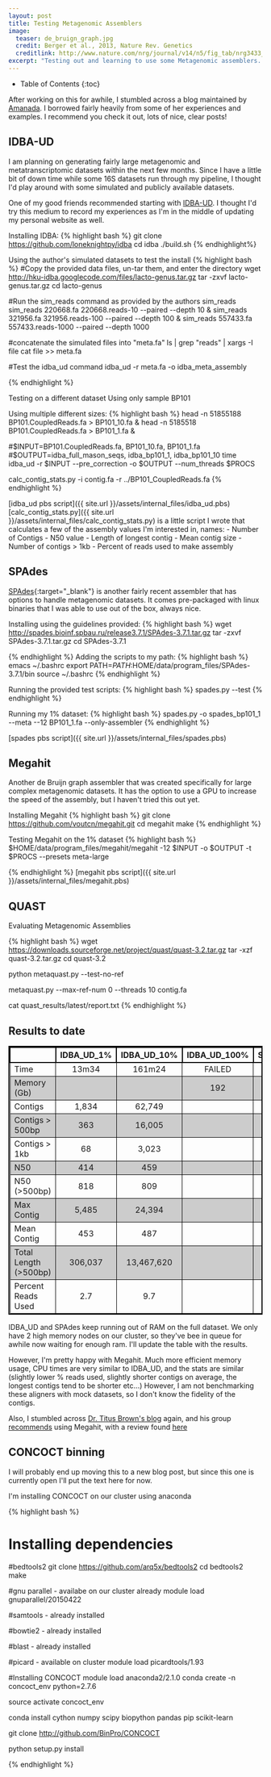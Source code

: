```yaml
---
layout: post
title: Testing Metagenomic Assemblers
image:
  teaser: de_bruign_graph.jpg
  credit: Berger et al., 2013, Nature Rev. Genetics
  creditlink: http://www.nature.com/nrg/journal/v14/n5/fig_tab/nrg3433_F1.html
excerpt: "Testing out and learning to use some Metagenomic assemblers. Starting with IDBA-UD, SPAdes, and Velvet. Will be progressing to binning and de novo genome construction next." 
---
```

* Table of Contents
{:toc}

<style>
table{
    border-collapse: collapse;
    border-spacing: 0;
    border:2px solid #000000;
}

th{
    border:2px solid #000000;
}

td{
    border:1px solid #000000;
}
tr:nth-child(even) {
    background-color: #ccc;
}
</style>

After working on this for awhile, I stumbled across a blog maintained by [Amanada](http://agelmore.github.io/). I borrowed fairly heavily from some of her experiences and examples. I recommend you check it out, lots of nice, clear posts!

## IDBA-UD
I am planning on generating fairly large metagenomic and metatranscriptomic datasets within the next few months. Since I have a little bit of down time while some 16S datasets run through my pipeline, I thought I'd play around with some simulated and publicly available datasets.

One of my good friends recommended starting with [IDBA-UD](http://i.cs.hku.hk/~alse/hkubrg/projects/idba_ud/). I thought I'd try this medium to record my experiences as I'm in the middle of updating my personal website as well.

Installing IDBA:
{% highlight bash %}
git clone https://github.com/loneknightpy/idba
cd idba
./build.sh
{% endhighlight%}

Using the author's simulated datasets to test the install
{% highlight bash %}
#Copy the provided data files, un-tar them, and enter the directory
wget http://hku-idba.googlecode.com/files/lacto-genus.tar.gz
tar -zxvf lacto-genus.tar.gz
cd lacto-genus

#Run the sim_reads command as provided by the authors
sim_reads sim_reads 220668.fa 220668.reads-10 --paired --depth 10 & sim_reads 321956.fa 321956.reads-100 --paired --depth 100 & sim_reads 557433.fa 557433.reads-1000 --paired --depth 1000 

#concatenate the simulated files into "meta.fa"
ls | grep "reads" | xargs -I file cat file >> meta.fa

#Test the idba_ud command
idba_ud -r meta.fa -o idba_meta_assembly

{% endhighlight %}

Testing on a different dataset
Using only sample BP101

Using multiple different sizes:
{% highlight bash %}
head -n 51855188 BP101.CoupledReads.fa > BP101_10.fa &
head -n 5185518 BP101.CoupledReads.fa > BP101_1.fa &

#$INPUT=BP101.CoupledReads.fa, BP101_10.fa, BP101_1.fa
#$OUTPUT=idba_full_mason_seqs, idba_bp101_1, idba_bp101_10
time idba_ud -r $INPUT --pre_correction -o $OUTPUT --num_threads $PROCS

calc_contig_stats.py -i contig.fa -r ../BP101_CoupledReads.fa
{% endhighlight %}

[idba_ud pbs script]({{ site.url }}/assets/internal_files/idba_ud.pbs)
[calc_contig_stats.py]({{ site.url }}/assets/internal_files/calc_contig_stats.py) is a little script I wrote that calculates a few of the assembly values I'm interested in, names:
			  - Number of Contigs
			  - N50 value
			  - Length of longest contig
			  - Mean contig size
			  - Number of contigs > 1kb
			  - Percent of reads used to make assembly

## SPAdes
[SPAdes](http://bioinf.spbau.ru/spades){:target="_blank"} is another fairly recent assembler that has options to handle metagenomic datasets. It comes pre-packaged with linux binaries that I was able to use out of the box, always nice.

Installing using the guidelines provided:
{% highlight bash %}
wget http://spades.bioinf.spbau.ru/release3.7.1/SPAdes-3.7.1.tar.gz
tar -zxvf SPAdes-3.7.1.tar.gz
cd SPAdes-3.7.1

{% endhighlight %}
Adding the scripts to my path:
{% highlight bash %}
emacs ~/.bashrc
export PATH=$PATH:$HOME/data/program_files/SPAdes-3.7.1/bin
source ~/.bashrc
{% endhighlight %}

Running the provided test scripts:
{% highlight bash %}
spades.py --test
{% endhighlight %}

Running my 1% dataset:
{% highlight bash %}
spades.py -o spades_bp101_1 --meta --12 BP101_1.fa --only-assembler
{% endhighlight %}

[spades pbs script]({{ site.url }}/assets/internal_files/spades.pbs)

## Megahit
Another de Bruijn graph assembler that was created specifically for large complex metagenomic datasets. It has the option to use a GPU to increase the speed of the assembly, but I haven't tried this out yet.

Installing Megahit
{% highlight bash %}
git clone https://github.com/voutcn/megahit.git
cd megahit
make
{% endhighlight %}

Testing Megahit on the 1% dataset
{% highlight bash %}
$HOME/data/program_files/megahit/megahit -12 $INPUT -o $OUTPUT -t $PROCS --presets meta-large

{% endhighlight %}
[megahit pbs script]({{ site.url }}/assets/internal_files/megahit.pbs)

## QUAST
Evaluating Metagenomic Assemblies

{% highlight bash %}
wget https://downloads.sourceforge.net/project/quast/quast-3.2.tar.gz
tar -xzf quast-3.2.tar.gz
cd quast-3.2

python metaquast.py --test-no-ref

metaquast.py --max-ref-num 0 --threads 10 contig.fa

cat quast_results/latest/report.txt
{% endhighlight %}

## Results to date

| |IDBA_UD_1%|IDBA_UD_10%|IDBA_UD_100%|SPAdes_1%|SPAdes_10%|SPAdes_100%|Megahit_1%|Megahit_10%|Megahit_100%|
-------|:----:|:----:|:----:|:----:|:----:|:----:|:----:|:----:|----:|
Time|13m34|161m24|FAILED|59m32|997m25|FAILED|11m40|167m34|701m21|
Memory (Gb)| | |192| | |102| | |48|
Contigs|1,834|62,749| |15,074|304,115| |1,430|64,320|771,306|
Contigs > 500bp|363|16,005| |273|12,043| |250|12,211|166,899|
Contigs > 1kb|68|3,023| |43|1,845| |44|1,955|35,348|
N50|414|459| |237|257| |387|405|442|
N50 (>500bp)|818|809| |736|744| |771|759|883|
Max Contig|5,485|24,394| |5,441|22,375| |5,473|14,971|71,426|
Mean Contig|453|487| |224|267| |409|422|460|
Total Length (>500bp)|306,037|13,467,620| |213,926|9,558,868| |200,843|9,691,657|15,238,454|
Percent Reads Used|2.7|9.7| |4.8|14.7| |2.2|9.6|23.7|

IDBA_UD and SPAdes keep running out of RAM on the full dataset. We only have 2 high memory nodes on our cluster, so they've bee in queue for awhile now waiting for enough ram. I'll update the table with the results.

However, I'm pretty happy with Megahit. Much more efficient memory usage, CPU times are very similar to IDBA_UD, and the stats are similar (slightly lower % reads used, slightly shorter contigs on average, the longest contigs tend to be shorter etc...) However, I am not benchmarking these aligners with mock datasets, so I don't know the fidelity of the contigs.

Also, I stumbled across [Dr. Titus Brown's blog](http://ivory.idyll.org/blog/category/personal.html) again, and his group [recommends](http://ivory.idyll.org/blog/2016-partitioning-no-more.html) using Megahit, with a review found [here](http://ivory.idyll.org/blog/2014-how-good-is-megahit.html)

## CONCOCT binning
I will probably end up moving this to a new blog post, but since this one is currently open I'll put the text here for now.

I'm installing CONCOCT on our cluster using anaconda

{% highlight bash %}
# Installing dependencies

#bedtools2
git clone https://github.com/arq5x/bedtools2
cd bedtools2
make

#gnu parallel - availabe on our cluster already
module load gnuparallel/20150422

#samtools - already installed

#bowtie2 - already installed

#blast - already installed

#picard - available on cluster
module load picardtools/1.93

#Installing CONCOCT
module load anaconda2/2.1.0
conda create -n concoct_env python=2.7.6

source activate concoct_env

conda install cython numpy scipy biopython pandas pip scikit-learn

git clone http://github.com/BinPro/CONCOCT

python setup.py install

{% endhighlight %}